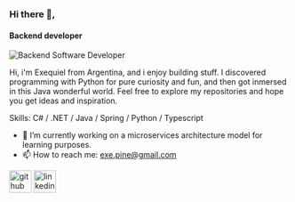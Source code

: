 ### Hi there 👋, 
#### Backend developer
![Backend Software Developer](https://i.imgur.com/U3ZHGGO.png)

Hi, i'm Exequiel from Argentina, and i enjoy building stuff. 
I discovered programming with Python for pure curiosity and fun, and then got inmersed in this Java wonderful world. Feel free to explore my repositories and hope you get ideas and inspiration.

Skills: C# / .NET / Java / Spring / Python / Typescript

- 🔭 I’m currently working on a microservices architecture model for learning purposes. 
- 📫 How to reach me: exe.pine@gmail.com 


[<img src='https://cdn.jsdelivr.net/npm/simple-icons@3.0.1/icons/github.svg' alt='github' height='40'>](https://github.com/akhlexe)  [<img src='https://cdn.jsdelivr.net/npm/simple-icons@3.0.1/icons/linkedin.svg' alt='linkedin' height='40'>](https://www.linkedin.com/in/https://www.linkedin.com/in/exequiel-adri%C3%A1n-pi%C3%B1ero-77974913b//)  

